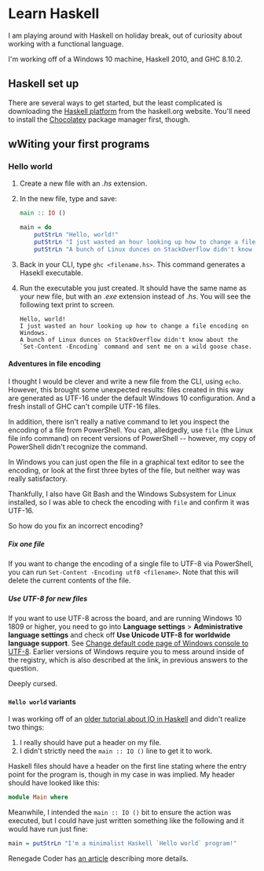 ﻿# Learn Haskell 

I am playing around with Haskell on holiday break, out of curiosity about working with a functional language.

I'm working off of a Windows 10 machine, Haskell 2010, and GHC 8.10.2.

## Haskell set up

There are several ways to get started, but the least complicated is downloading the [Haskell platform](https://www.haskell.org/downloads/#platform) from the haskell.org website. You'll need to install the [Chocolatey](https://chocolatey.org/install) package manager first, though.

## wWiting your first programs

### Hello world

1. Create a new file with an *.hs* extension.
2. In the new file, type and save:

    ```Haskell
    main :: IO ()

    main = do
        putStrLn "Hello, world!"
        putStrLn "I just wasted an hour looking up how to change a file encoding on Windows."
        putStrLn "A bunch of Linux dunces on StackOverflow didn't know about the `Set-Content -Encoding` command and sent me on a wild goose chase."
   ```

3. Back in your CLI, type `ghc <filename.hs>`. This command generates a Hasekll executable.
4. Run the executable you just created. It should have the same name as your new file, but with an *.exe* extension instead of *.hs*. You will see the following text print to screen.

    ```PlainText
    Hello, world!
    I just wasted an hour looking up how to change a file encoding on Windows.
    A bunch of Linux dunces on StackOverflow didn't know about the `Set-Content -Encoding` command and sent me on a wild goose chase.
    ```

#### Adventures in file encoding

I thought I would be clever and write a new file from the CLI, using `echo`. However, this brought some unexpected results: files created in this way are generated as UTF-16 under the default Windows 10 configuration. And a fresh install of GHC  can't compile UTF-16 files.

In addition, there isn't really a native command to let you inspect the encoding of a file from PowerShell. You can, alledgedly, use `file` (the Linux file info command) on recent versions of PowerShell -- however, my copy of PowerShell didn't recognize the command.

In Windows you can just open the file in a graphical text editor to see the encoding, or look at the first three bytes of the file, but neither way was really satisfactory.

Thankfully, I also have Git Bash and the Windows Subsystem for Linux installed, so I was able to check the encoding with `file` and confirm it was UTF-16.

So how do you fix an incorrect encoding?

##### Fix one file

If you want to change the encoding of a single file to UTF-8 via PowerShell, you can run `Set-Content -Encoding utf8 <filename>`. Note that this will delete the current contents of the file.

##### Use UTF-8 for new files

If you want to use UTF-8 across the board, and are running Windows 10 1809 or higher, you need to go into **Language settings** > **Administrative language settings** and check off **Use Unicode UTF-8 for worldwide language support**. See [Change default code page of Windows console to UTF-8](https://superuser.com/a/1435645). Earlier versions of Windows require you to mess around inside of the registry, which is also described at the link, in previous answers to the question.

Deeply cursed.

#### `Hello world` variants

I was working off of an [older tutorial about IO in Haskell](https://wiki.haskell.org/Introduction_to_IO) and didn't realize two things:

1. I really should have put a header on my file.
2. I didn't strictly need the `main :: IO ()` line to get it to work.

Haskell files should have a header on the first line stating where the entry point for the program is, though in my case in was implied. My header should have looked like this:

```Haskell
module Main where
```

Meanwhile, I intended the `main :: IO ()` bit to ensure the action was executed, but I could have just written something like the following and it would have run just fine:

```Haskell
main = putStrLn "I'm a minimalist Haskell `Hello world` program!"
```

Renegade Coder has [an article](https://therenegadecoder.com/code/hello-world-in-haskell/) describing more details.
 